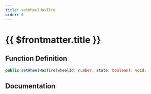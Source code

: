 ```yaml
---
title: setWheelHasTire
order: 0
---
```


# {{ $frontmatter.title }}

## Function Definition

```ts
public setWheelHasTire(wheelId: number, state: boolean): void;
```

## Documentation

<!--@include: ./parts/setWheelHasTire.md-->

